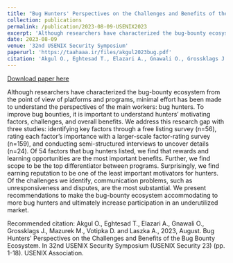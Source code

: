 ```yaml
---
title: "Bug Hunters' Perspectives on the Challenges and Benefits of the Bug Bounty Ecosystem"
collection: publications
permalink: /publication/2023-08-09-USENIX2023
excerpt: 'Although researchers have characterized the bug-bounty ecosystem from the point of view of platforms and programs, minimal effort has been made to understand the perspectives of the main workers: bug hunters. To improve bug bounties, it is important to understand hunters’ motivating factors, challenges, and overall benefits. We address this research gap with three studies: identifying key factors through a free listing survey (n=56), rating each factor’s importance with a larger-scale factor-rating survey (n=159), and conducting semi-structured interviews to uncover details (n=24). Of 54 factors that bug hunters listed, we find that rewards and learning opportunities are the most important benefits. Further, we find scope to be the top differentiator between programs. Surprisingly, we find earning reputation to be one of the least important motivators for hunters. Of the challenges we identify, communication problems, such as unresponsiveness and disputes, are the most substantial. We present recommendations to make the bug-bounty ecosystem accommodating to more bug hunters and ultimately increase participation in an underutilized market.'
date: 2023-08-09
venue: '32nd USENIX Security Symposium'
paperurl: 'https://taahaaa.ir/files/akgul2023bug.pdf'
citation: 'Akgul O., Eghtesad T., Elazari A., Gnawali O., Grossklags J., Mazurek M., Votipka D. and Laszka A., 2023, August. Bug Hunters&apos; Perspectives on the Challenges and Benefits of the Bug Bounty Ecosystem. In 32nd USENIX Security Symposium (USENIX Security 23) (pp. 1-18). USENIX Association.'
---
```


<a href='https://taahaaa.ir/files/akgul2023bug.pdf'>Download paper here</a>

Although researchers have characterized the bug-bounty ecosystem from the point of view of platforms and programs, minimal effort has been made to understand the perspectives of the main workers: bug hunters. To improve bug bounties, it is important to understand hunters’ motivating factors, challenges, and overall benefits. We address this research gap with three studies: identifying key factors through a free listing survey (n=56), rating each factor’s importance with a larger-scale factor-rating survey (n=159), and conducting semi-structured interviews to uncover details (n=24). Of 54 factors that bug hunters listed, we find that rewards and learning opportunities are the most important benefits. Further, we find scope to be the top differentiator between programs. Surprisingly, we find earning reputation to be one of the least important motivators for hunters. Of the challenges we identify, communication problems, such as unresponsiveness and disputes, are the most substantial. We present recommendations to make the bug-bounty ecosystem accommodating to more bug hunters and ultimately increase participation in an underutilized market.

Recommended citation: Akgul O., Eghtesad T., Elazari A., Gnawali O., Grossklags J., Mazurek M., Votipka D. and Laszka A., 2023, August. Bug Hunters' Perspectives on the Challenges and Benefits of the Bug Bounty Ecosystem. In 32nd USENIX Security Symposium (USENIX Security 23) (pp. 1-18). USENIX Association.